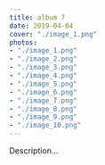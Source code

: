```yaml
---
title: album 7
date: 2019-04-04
cover: "./image_1.png"
photos:
- "./image_1.png"
- "./image_2.png"
- "./image_3.png"
- "./image_4.png"
- "./image_5.png"
- "./image_6.png"
- "./image_7.png"
- "./image_8.png"
- "./image_9.png"
- "./image_10.png"
---
```


Description...